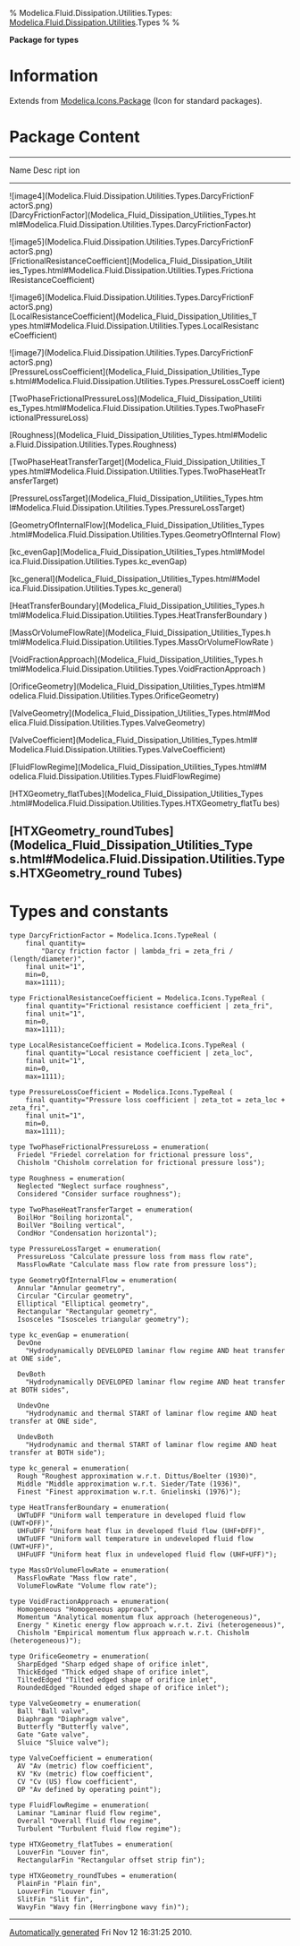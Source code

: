 % Modelica.Fluid.Dissipation.Utilities.Types:
  [Modelica.Fluid.Dissipation.Utilities](Modelica_Fluid_Dissipation_Utilities.html#Modelica.Fluid.Dissipation.Utilities).Types
% 
% 

**Package for types**

Information
===========

Extends from
[Modelica.Icons.Package](Modelica_Icons_Package.html#Modelica.Icons.Package)
(Icon for standard packages).

Package Content
===============

  ------------------------------------------------------------------------
  Name                                                                Desc
                                                                      ript
                                                                      ion
  ------------------------------------------------------------------- ----
  ![image4](Modelica.Fluid.Dissipation.Utilities.Types.DarcyFrictionF 
  actorS.png)                                                         
  [DarcyFrictionFactor](Modelica_Fluid_Dissipation_Utilities_Types.ht 
  ml#Modelica.Fluid.Dissipation.Utilities.Types.DarcyFrictionFactor)  

  ![image5](Modelica.Fluid.Dissipation.Utilities.Types.DarcyFrictionF 
  actorS.png)                                                         
  [FrictionalResistanceCoefficient](Modelica_Fluid_Dissipation_Utilit 
  ies_Types.html#Modelica.Fluid.Dissipation.Utilities.Types.Frictiona 
  lResistanceCoefficient)                                             

  ![image6](Modelica.Fluid.Dissipation.Utilities.Types.DarcyFrictionF 
  actorS.png)                                                         
  [LocalResistanceCoefficient](Modelica_Fluid_Dissipation_Utilities_T 
  ypes.html#Modelica.Fluid.Dissipation.Utilities.Types.LocalResistanc 
  eCoefficient)                                                       

  ![image7](Modelica.Fluid.Dissipation.Utilities.Types.DarcyFrictionF 
  actorS.png)                                                         
  [PressureLossCoefficient](Modelica_Fluid_Dissipation_Utilities_Type 
  s.html#Modelica.Fluid.Dissipation.Utilities.Types.PressureLossCoeff 
  icient)                                                             

  [TwoPhaseFrictionalPressureLoss](Modelica_Fluid_Dissipation_Utiliti 
  es_Types.html#Modelica.Fluid.Dissipation.Utilities.Types.TwoPhaseFr 
  ictionalPressureLoss)                                               

  [Roughness](Modelica_Fluid_Dissipation_Utilities_Types.html#Modelic 
  a.Fluid.Dissipation.Utilities.Types.Roughness)                      

  [TwoPhaseHeatTransferTarget](Modelica_Fluid_Dissipation_Utilities_T 
  ypes.html#Modelica.Fluid.Dissipation.Utilities.Types.TwoPhaseHeatTr 
  ansferTarget)                                                       

  [PressureLossTarget](Modelica_Fluid_Dissipation_Utilities_Types.htm 
  l#Modelica.Fluid.Dissipation.Utilities.Types.PressureLossTarget)    

  [GeometryOfInternalFlow](Modelica_Fluid_Dissipation_Utilities_Types 
  .html#Modelica.Fluid.Dissipation.Utilities.Types.GeometryOfInternal 
  Flow)                                                               

  [kc\_evenGap](Modelica_Fluid_Dissipation_Utilities_Types.html#Model 
  ica.Fluid.Dissipation.Utilities.Types.kc_evenGap)                   

  [kc\_general](Modelica_Fluid_Dissipation_Utilities_Types.html#Model 
  ica.Fluid.Dissipation.Utilities.Types.kc_general)                   

  [HeatTransferBoundary](Modelica_Fluid_Dissipation_Utilities_Types.h 
  tml#Modelica.Fluid.Dissipation.Utilities.Types.HeatTransferBoundary 
  )                                                                   

  [MassOrVolumeFlowRate](Modelica_Fluid_Dissipation_Utilities_Types.h 
  tml#Modelica.Fluid.Dissipation.Utilities.Types.MassOrVolumeFlowRate 
  )                                                                   

  [VoidFractionApproach](Modelica_Fluid_Dissipation_Utilities_Types.h 
  tml#Modelica.Fluid.Dissipation.Utilities.Types.VoidFractionApproach 
  )                                                                   

  [OrificeGeometry](Modelica_Fluid_Dissipation_Utilities_Types.html#M 
  odelica.Fluid.Dissipation.Utilities.Types.OrificeGeometry)          

  [ValveGeometry](Modelica_Fluid_Dissipation_Utilities_Types.html#Mod 
  elica.Fluid.Dissipation.Utilities.Types.ValveGeometry)              

  [ValveCoefficient](Modelica_Fluid_Dissipation_Utilities_Types.html# 
  Modelica.Fluid.Dissipation.Utilities.Types.ValveCoefficient)        

  [FluidFlowRegime](Modelica_Fluid_Dissipation_Utilities_Types.html#M 
  odelica.Fluid.Dissipation.Utilities.Types.FluidFlowRegime)          

  [HTXGeometry\_flatTubes](Modelica_Fluid_Dissipation_Utilities_Types 
  .html#Modelica.Fluid.Dissipation.Utilities.Types.HTXGeometry_flatTu 
  bes)                                                                

  [HTXGeometry\_roundTubes](Modelica_Fluid_Dissipation_Utilities_Type 
  s.html#Modelica.Fluid.Dissipation.Utilities.Types.HTXGeometry_round 
  Tubes)                                                              
  ------------------------------------------------------------------------

Types and constants
===================

    type DarcyFrictionFactor = Modelica.Icons.TypeReal (
        final quantity=
            "Darcy friction factor | lambda_fri = zeta_fri / (length/diameter)",
        final unit="1",
        min=0,
        max=1111);

    type FrictionalResistanceCoefficient = Modelica.Icons.TypeReal (
        final quantity="Frictional resistance coefficient | zeta_fri",
        final unit="1",
        min=0,
        max=1111);

    type LocalResistanceCoefficient = Modelica.Icons.TypeReal (
        final quantity="Local resistance coefficient | zeta_loc",
        final unit="1",
        min=0,
        max=1111);

    type PressureLossCoefficient = Modelica.Icons.TypeReal (
        final quantity="Pressure loss coefficient | zeta_tot = zeta_loc + zeta_fri",
        final unit="1",
        min=0,
        max=1111);

    type TwoPhaseFrictionalPressureLoss = enumeration(
      Friedel "Friedel correlation for frictional pressure loss",
      Chisholm "Chisholm correlation for frictional pressure loss");

    type Roughness = enumeration(
      Neglected "Neglect surface roughness",
      Considered "Consider surface roughness");

    type TwoPhaseHeatTransferTarget = enumeration(
      BoilHor "Boiling horizontal",
      BoilVer "Boiling vertical",
      CondHor "Condensation horizontal");

    type PressureLossTarget = enumeration(
      PressureLoss "Calculate pressure loss from mass flow rate",
      MassFlowRate "Calculate mass flow rate from pressure loss");

    type GeometryOfInternalFlow = enumeration(
      Annular "Annular geometry",
      Circular "Circular geometry",
      Elliptical "Elliptical geometry",
      Rectangular "Rectangular geometry",
      Isosceles "Isosceles triangular geometry");

    type kc_evenGap = enumeration(
      DevOne 
        "Hydrodynamically DEVELOPED laminar flow regime AND heat transfer at ONE side",

      DevBoth 
        "Hydrodynamically DEVELOPED laminar flow regime AND heat transfer at BOTH sides",

      UndevOne 
        "Hydrodynamic and thermal START of laminar flow regime AND heat transfer at ONE side",

      UndevBoth 
        "Hydrodynamic and thermal START of laminar flow regime AND heat transfer at BOTH side");

    type kc_general = enumeration(
      Rough "Roughest approximation w.r.t. Dittus/Boelter (1930)",
      Middle "Middle approximation w.r.t. Sieder/Tate (1936)",
      Finest "Finest approximation w.r.t. Gnielinski (1976)");

    type HeatTransferBoundary = enumeration(
      UWTuDFF "Uniform wall temperature in developed fluid flow (UWT+DFF)",
      UHFuDFF "Uniform heat flux in developed fluid flow (UHF+DFF)",
      UWTuUFF "Uniform wall temperature in undeveloped fluid flow (UWT+UFF)",
      UHFuUFF "Uniform heat flux in undeveloped fluid flow (UHF+UFF)");

    type MassOrVolumeFlowRate = enumeration(
      MassFlowRate "Mass flow rate",
      VolumeFlowRate "Volume flow rate");

    type VoidFractionApproach = enumeration(
      Homogeneous "Homogeneous approach",
      Momentum "Analytical momentum flux approach (heterogeneous)",
      Energy " Kinetic energy flow approach w.r.t. Zivi (heterogeneous)",
      Chisholm "Empirical momentum flux approach w.r.t. Chisholm (heterogeneous)");

    type OrificeGeometry = enumeration(
      SharpEdged "Sharp edged shape of orifice inlet",
      ThickEdged "Thick edged shape of orifice inlet",
      TiltedEdged "Tilted edged shape of orifice inlet",
      RoundedEdged "Rounded edged shape of orifice inlet");

    type ValveGeometry = enumeration(
      Ball "Ball valve",
      Diaphragm "Diaphragm valve",
      Butterfly "Butterfly valve",
      Gate "Gate valve",
      Sluice "Sluice valve");

    type ValveCoefficient = enumeration(
      AV "Av (metric) flow coefficient",
      KV "Kv (metric) flow coefficient",
      CV "Cv (US) flow coefficient",
      OP "Av defined by operating point");

    type FluidFlowRegime = enumeration(
      Laminar "Laminar fluid flow regime",
      Overall "Overall fluid flow regime",
      Turbulent "Turbulent fluid flow regime");

    type HTXGeometry_flatTubes = enumeration(
      LouverFin "Louver fin",
      RectangularFin "Rectangular offset strip fin");

    type HTXGeometry_roundTubes = enumeration(
      PlainFin "Plain fin",
      LouverFin "Louver fin",
      SlitFin "Slit fin",
      WavyFin "Wavy fin (Herringbone wavy fin)");

* * * * *

[Automatically generated](http://www.3ds.com/) Fri Nov 12 16:31:25 2010.
